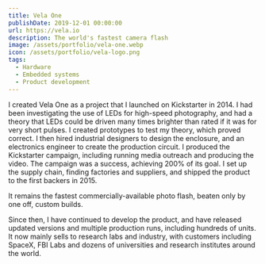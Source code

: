 ```yaml
---
title: Vela One
publishDate: 2019-12-01 00:00:00
url: https://vela.io
description: The world's fastest camera flash
image: /assets/portfolio/vela-one.webp
icon: /assets/portfolio/vela-logo.png
tags:
  - Hardware
  - Embedded systems
  - Product development
---
```


I created Vela One as a project that I launched on Kickstarter in 2014. I had
been investigating the use of LEDs for high-speed photography, and had a theory
that LEDs could be driven many times brighter than rated if it was for very
short pulses. I created prototypes to test my theory, which proved correct. I
then hired industrial designers to design the enclosure, and an electronics
engineer to create the production circuit. I produced the Kickstarter campaign,
including running media outreach and producing the video. The campaign was a
success, achieving 200% of its goal. I set up the supply chain, finding
factories and suppliers, and shipped the product to the first backers in 2015.

It remains the fastest commercially-available photo flash, beaten only by one
off, custom builds.

Since then, I have continued to develop the product, and have released updated
versions and multiple production runs, including hundreds of units. It now
mainly sells to research labs and industry, with customers including SpaceX, FBI
Labs and dozens of universities and research institutes around the world.
